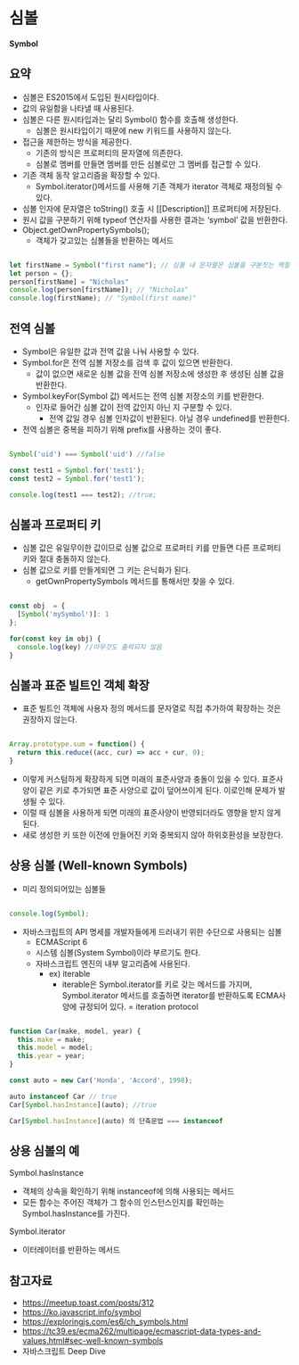 # 심볼

**Symbol**

## 요약
- 심볼은 ES2015에서 도입된 원시타입이다.
- 값의 유일함을 나타낼 때 사용된다.
- 심볼은 다른 원시타입과는 달리 Symbol() 함수를 호출해 생성한다.
  - 심볼은 원시타입이기 때문에 new 키워드를 사용하지 않는다.
- 접근을 제한하는 방식을 제공한다.
    - 기존의 방식은 프로퍼티의 문자열에 의존한다.
    - 심볼로 멤버를 만들면 멤버를 만든 심볼로만 그 멤버를 접근할 수 있다.
- 기존 객체 동작 알고리즘을 확장할 수 있다.
  - Symbol.iterator()메서드를 사용해 기존 객체가 iterator 객체로 재정의될 수 있다.
- 심볼 인자에 문자열은 toString() 호출 시 [[Description]] 프로퍼티에 저장된다.
- 원시 값을 구분하기 위해 typeof 연산자를 사용한 결과는 ‘symbol’ 값을 반환한다.
- Object.getOwnPropertySymbols();
  - 객체가 갖고있는 심볼들을 반환하는 메서드

```jsx

let firstName = Symbol("first name"); // 심볼 내 문자열은 심볼을 구분짓는 역할을 한다.
let person = {};
person[firstName] = "Nicholas"
console.log(person[firstName]); // "Nicholas"
console.log(firstName); // "Symbol(first name)"

```

## 전역 심볼

- Symbol은 유일한 값과 전역 값을 나눠 사용할 수 있다.
- Symbol.for은 전역 심볼 저장소를 검색 후 값이 있으면 반환한다.
  - 값이 없으면 새로운 심볼 값을 전역 심볼 저장소에 생성한 후 생성된 심볼 값을 반환한다.
- Symbol.keyFor(Symbol 값) 메서드는 전역 심볼 저장소의 키를 반환한다.
  - 인자로 들어간 심볼 값이 전역 값인지 아닌 지 구분할 수 있다.
    - 전역 값일 경우 심볼 인자값이 반환된다. 아닐 경우 undefined를 반환한다.
- 전역 심볼은 중복을 피하기 위해 prefix를 사용하는 것이 좋다.

```jsx

Symbol('uid') === Symbol('uid') //false

const test1 = Symbol.for('test1');
const test2 = Symbol.for('test1');

console.log(test1 === test2); //true;

```

## 심볼과 프로퍼티 키
- 심볼 값은 유일무이한 값이므로 심볼 값으로 프로퍼티 키를 만들면 다른 프로퍼티 키와 절대 충돌하지 않는다.
- 심볼 값으로 키를 만들게되면 그 키는 은닉화가 된다.
  - getOwnPropertySymbols 메서드를 통해서만 찾을 수 있다.

```js

const obj  = {
  [Symbol('mySymbol')]: 1
};

for(const key in obj) {
  console.log(key) //아무것도 출력되지 않음
}

```

## 심볼과 표준 빌트인 객체 확장
- 표준 빌트인 객체에 사용자 정의 메서드를 문자열로 직접 추가하여 확장하는 것은 권장하지 않는다.

```js

Array.prototype.sum = function() {
  return this.reduce((acc, cur) => acc + cur, 0);
}

```
- 이렇게 커스텀하게 확장하게 되면 미래의 표준사양과 충돌이 있을 수 있다. 표준사양이 같은 키로 추가되면 표준 사양으로 값이 덮어쓰이게 된다. 이로인해 문제가 발생될 수 있다.
- 이럴 때 심볼을 사용하게 되면 미래의 표준사양이 반영되더라도 영향을 받지 않게 된다.
- 새로 생성한 키 또한 이전에 만들어진 키와 중복되지 않아 하위호환성을 보장한다.

## 상용 심볼 (Well-known Symbols)

- 미리 정의되어있는 심볼들

```js

console.log(Symbol);

```

- 자바스크립트의 API 명세를 개발자들에게 드러내기 위한 수단으로 사용되는 심볼
    - ECMAScript 6
    - 시스템 심볼(System Symbol)이라 부르기도 한다.
    - 자바스크립트 엔진의 내부 알고리즘에 사용된다.
      - ex) iterable
        - iterable은 Symbol.iterator를 키로 갖는 메서드를 가지며, Symbol.iterator 메서드를 호출하면 iterator를 반환하도록 ECMA사양에 규정되어 있다. = iteration protocol

```js

function Car(make, model, year) {
  this.make = make;
  this.model = model;
  this.year = year;
}

const auto = new Car('Honda', 'Accord', 1998);

auto instanceof Car // true
Car[Symbol.hasInstance](auto); //true

Car[Symbol.hasInstance](auto) 의 단축문법 === instanceof

```

## 상용 심볼의 예

Symbol.hasInstance
- 객체의 상속을 확인하기 위해 instanceof에 의해 사용되는 메서드
- 모든 함수는 주어진 객체가 그 함수의 인스턴스인지를 확인하는 Symbol.hasInstance를 가진다.

Symbol.iterator
- 이터레이터를 반환하는 메서드

## 참고자료
- https://meetup.toast.com/posts/312
- https://ko.javascript.info/symbol
- https://exploringjs.com/es6/ch_symbols.html
- https://tc39.es/ecma262/multipage/ecmascript-data-types-and-values.html#sec-well-known-symbols
- 자바스크립트 Deep Dive